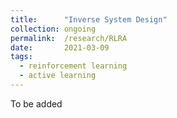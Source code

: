 ```yaml
---
title: 		"Inverse System Design"
collection:	ongoing
permalink: 	/research/RLRA
date: 		2021-03-09
tags:
  - reinforcement learning
  - active learning
---
```


To be added